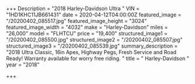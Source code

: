 +++
Description = "2018 Harley-Davidson Ultra "
VIN = "1HD1KHC11JB661431"
date = 2020-04-12T04:00:00Z
featured_image = "/20200402_085517.jpg"
featured_image_height = "3024"
featured_image_width = "4032"
make = "Harley-Davidson"
miles = "26,000"
model = "FLHTCU"
price = "19,400"
structured_image1 = "/20200402_085500.jpg"
structured_image2 = "/20200402_085507.jpg"
structured_image3 = "/20200402_085539.jpg"
summary_description = "2018 Ultra Classic,  16in Apes, Highway Pegs, Fresh Service and Road Ready! Warranty available for worry free riding. "
title = " Harley-Davidson "
year = "2018"

+++
